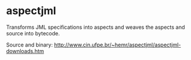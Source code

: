 # aspectjml
Transforms JML specifications into aspects and weaves the aspects and source into bytecode.

Source and binary: http://www.cin.ufpe.br/~hemr/aspectjml/aspectjml-downloads.htm
